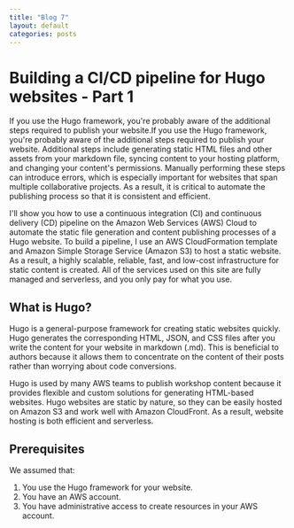 ```yaml
---
title: "Blog 7"
layout: default
categories: posts
---
```

<h1> Building a CI/CD pipeline for Hugo websites - Part 1 </h1>
<p> If you use the Hugo framework, you're probably aware of the additional steps required to publish your website.If you use the Hugo framework, you're probably aware of the additional steps required to publish your website. Additional steps include generating static HTML files and other assets from your markdown file, syncing content to your hosting platform, and changing your content's permissions. Manually performing these steps can introduce errors, which is especially important for websites that span multiple collaborative projects. As a result, it is critical to automate the publishing process so that it is consistent and efficient. </p>

<p> I'll show you how to use a continuous integration (CI) and continuous delivery (CD) pipeline on the Amazon Web Services (AWS) Cloud to automate the static file generation and content publishing processes of a Hugo website. To build a pipeline, I use an AWS CloudFormation template and Amazon Simple Storage Service (Amazon S3) to host a static website. As a result, a highly scalable, reliable, fast, and low-cost infrastructure for static content is created. All of the services used on this site are fully managed and serverless, and you only pay for what you use. </p>

<h2> What is Hugo? </h2>
<p> Hugo is a general-purpose framework for creating static websites quickly. Hugo generates the corresponding HTML, JSON, and CSS files after you write the content for your website in markdown (.md). This is beneficial to authors because it allows them to concentrate on the content of their posts rather than worrying about code conversions.

<p> Hugo is used by many AWS teams to publish workshop content because it provides flexible and custom solutions for generating HTML-based websites. Hugo websites are static by nature, so they can be easily hosted on Amazon S3 and work well with Amazon CloudFront. As a result, website hosting is both efficient and serverless. </p>

<h2> Prerequisites </h2>
<p> We assumed that: </p>
<ol>
  <li> You use the Hugo framework for your website. </li>
  <li> You have an AWS account. </li>
  <li> You have administrative access to create resources in your AWS account. </li>
</ol>  
